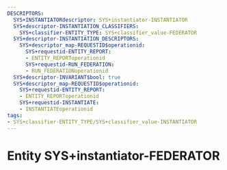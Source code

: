 ```yaml
---
DESCRIPTORS:
  SYS+INSTANTIATORdescriptor: SYS+instantiator-INSTANTIATOR
  SYS+descriptor-INSTANTIATION_CLASSIFIERS:
    SYS+classifier-ENTITY_TYPE: SYS+classifier_value-FEDERATOR
  SYS+descriptor-INSTANTIATION_DESCRIPTORS:
    SYS+descriptor_map-REQUESTID$operationid:
      SYS+requestid-ENTITY_REPORT:
      - ENTITY_REPORToperationid
      SYS+requestid-RUN_FEDERATION:
      - RUN_FEDERATIONoperationid
  SYS+descriptor-INVARIANT$bool: true
  SYS+descriptor_map-REQUESTID$operationid:
    SYS+requestid-ENTITY_REPORT:
    - ENTITY_REPORToperationid
    SYS+requestid-INSTANTIATE:
    - INSTANTIATEoperationid
tags:
- SYS+classifier-ENTITY_TYPE/SYS+classifier_value-INSTANTIATOR
---
```

# Entity SYS+instantiator-FEDERATOR

